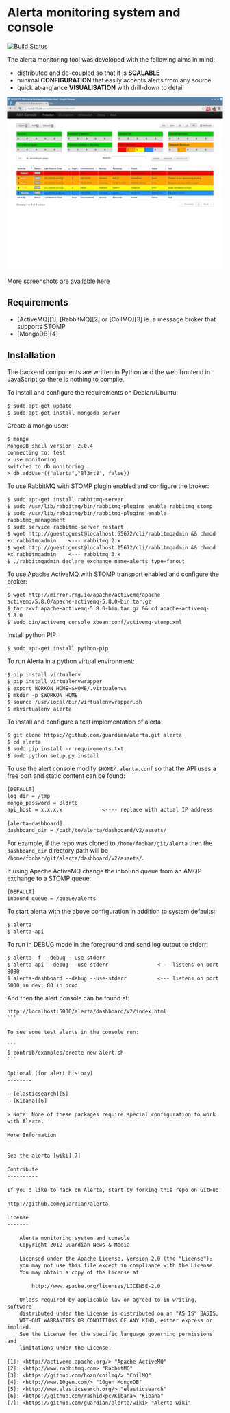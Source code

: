 Alerta monitoring system and console
====================================

[![Build Status](https://travis-ci.org/satterly/alerta.png)](https://travis-ci.org/satterly/alerta)

The alerta monitoring tool was developed with the following aims in mind:

*   distributed and de-coupled so that it is **SCALABLE**
*   minimal **CONFIGURATION** that easily accepts alerts from any source
*   quick at-a-glance **VISUALISATION** with drill-down to detail

![console](/doc/images/alerta-dashboard-v2.png?raw=true)

More screenshots are available [here](/doc/images/)

Requirements
------------

- [ActiveMQ][1], [RabbitMQ][2] or [CoilMQ][3] ie. a message broker that supports STOMP
- [MongoDB][4]

Installation
------------

The backend components are written in Python and the web frontend in JavaScript so there is nothing to compile.

To install and configure the requirements on Debian/Ubuntu:

```
$ sudo apt-get update
$ sudo apt-get install mongodb-server
```

Create a mongo user:

```
$ mongo
MongoDB shell version: 2.0.4
connecting to: test
> use monitoring
switched to db monitoring
> db.addUser({"alerta","8l3rt8", false})
```

To use RabbitMQ with STOMP plugin enabled and configure the broker:

```
$ sudo apt-get install rabbitmq-server
$ sudo /usr/lib/rabbitmq/bin/rabbitmq-plugins enable rabbitmq_stomp
$ sudo /usr/lib/rabbitmq/bin/rabbitmq-plugins enable rabbitmq_management
$ sudo service rabbitmq-server restart
$ wget http://guest:guest@localhost:55672/cli/rabbitmqadmin && chmod +x rabbitmqadmin    <--- rabbitmq 2.x
$ wget http://guest:guest@localhost:15672/cli/rabbitmqadmin && chmod +x rabbitmqadmin    <--- rabbitmq 3.x
$ ./rabbitmqadmin declare exchange name=alerts type=fanout
```

To use Apache ActiveMQ with STOMP transport enabled and configure the broker:

```
$ wget http://mirror.rmg.io/apache/activemq/apache-activemq/5.8.0/apache-activemq-5.8.0-bin.tar.gz
$ tar zxvf apache-activemq-5.8.0-bin.tar.gz && cd apache-activemq-5.8.0
$ sudo bin/activemq console xbean:conf/activemq-stomp.xml
```

Install python PIP:

```
$ sudo apt-get install python-pip
```

To run Alerta in a python virtual environment:

```
$ pip install virtualenv
$ pip install virtualenvwrapper
$ export WORKON_HOME=$HOME/.virtualenvs
$ mkdir -p $WORKON_HOME
$ source /usr/local/bin/virtualenvwrapper.sh
$ mkvirtualenv alerta
```

To install and configure a test implementation of alerta:

```
$ git clone https://github.com/guardian/alerta.git alerta
$ cd alerta
$ sudo pip install -r requirements.txt
$ sudo python setup.py install
```

To use the alert console modify `$HOME/.alerta.conf` so that the API uses a free port and static content can be found:
```
[DEFAULT]
log_dir = /tmp
mongo_password = 8l3rt8
api_host = x.x.x.x             <---- replace with actual IP address

[alerta-dashboard]
dashboard_dir = /path/to/alerta/dashboard/v2/assets/
```

For example, if the repo was cloned to `/home/foobar/git/alerta` then the `dashboard_dir` directory path will be `/home/foobar/git/alerta/dashboard/v2/assets/`.

If using Apache ActiveMQ change the inbound queue from an AMQP exchange to a STOMP queue:
```
[DEFAULT]
inbound_queue = /queue/alerts
```

To start alerta with the above configuration in addition to system defaults:

```
$ alerta
$ alerta-api
```

To run in DEBUG mode in the foreground and send log output to stderr:

```
$ alerta -f --debug --use-stderr
$ alerta-api --debug --use-stderr                <--- listens on port 8080
$ alerta-dashboard --debug --use-stderr          <--- listens on port 5000 in dev, 80 in prod
```

And then the alert console can be found at:

````
http://localhost:5000/alerta/dashboard/v2/index.html
```

To see some test alerts in the console run:

```
$ contrib/examples/create-new-alert.sh
```

Optional (for alert history)
--------

- [elasticsearch][5]
- [Kibana][6]

> Note: None of these packages require special configuration to work with Alerta.

More Information
----------------

See the alerta [wiki][7]

Contribute
----------

If you'd like to hack on Alerta, start by forking this repo on GitHub.

http://github.com/guardian/alerta

License
-------

    Alerta monitoring system and console
    Copyright 2012 Guardian News & Media

    Licensed under the Apache License, Version 2.0 (the "License");
    you may not use this file except in compliance with the License.
    You may obtain a copy of the License at

        http://www.apache.org/licenses/LICENSE-2.0

    Unless required by applicable law or agreed to in writing, software
    distributed under the License is distributed on an "AS IS" BASIS,
    WITHOUT WARRANTIES OR CONDITIONS OF ANY KIND, either express or implied.
    See the License for the specific language governing permissions and
    limitations under the License.

[1]: <http://activemq.apache.org/> "Apache ActiveMQ"
[2]: <http://www.rabbitmq.com> "RabbitMQ"
[3]: <https://github.com/hozn/coilmq/> "CoilMQ"
[4]: <http://www.10gen.com/> "10gen MongoDB"
[5]: <http://www.elasticsearch.org/> "elasticsearch"
[6]: <https://github.com/rashidkpc/Kibana> "Kibana"
[7]: <https://github.com/guardian/alerta/wiki> "Alerta wiki"
